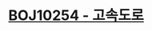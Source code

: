 # [BOJ10254 - 고속도로](https://www.acmicpc.net/problem/10254)
<!--tags: convex hull, geom, rotating calipers-->
